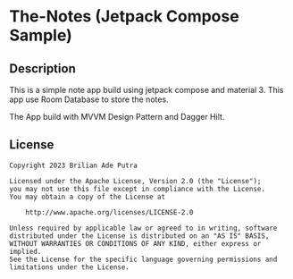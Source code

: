 # The-Notes (Jetpack Compose Sample)

## Description

This is a simple note app build using jetpack compose and material 3. This app use Room Database to store the notes.

The App build with MVVM Design Pattern and Dagger Hilt.

## License

```
Copyright 2023 Brilian Ade Putra

Licensed under the Apache License, Version 2.0 (the "License");
you may not use this file except in compliance with the License.
You may obtain a copy of the License at

    http://www.apache.org/licenses/LICENSE-2.0

Unless required by applicable law or agreed to in writing, software
distributed under the License is distributed on an "AS IS" BASIS,
WITHOUT WARRANTIES OR CONDITIONS OF ANY KIND, either express or implied.
See the License for the specific language governing permissions and
limitations under the License.
```
